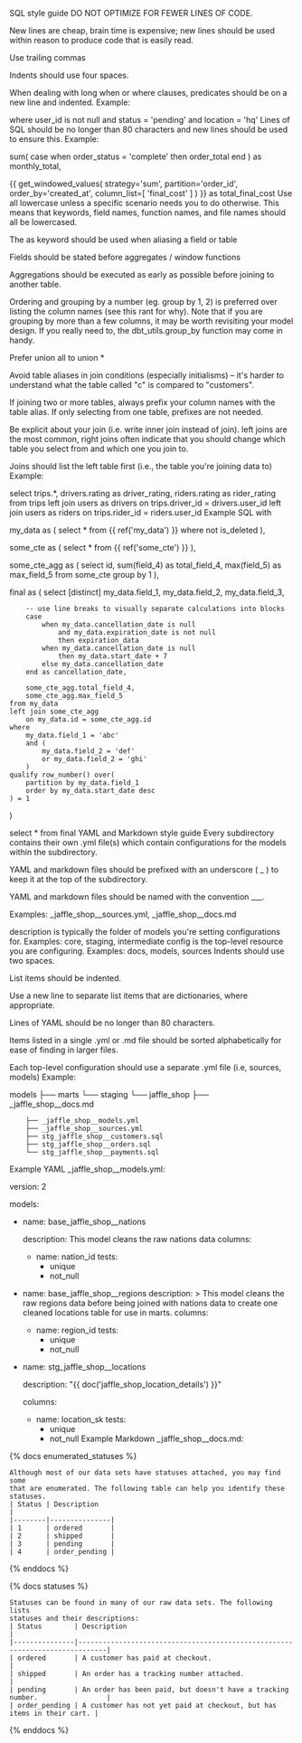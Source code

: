 SQL style guide
DO NOT OPTIMIZE FOR FEWER LINES OF CODE.

New lines are cheap, brain time is expensive; new lines should be used within reason to produce code that is easily read.

Use trailing commas

Indents should use four spaces.

When dealing with long when or where clauses, predicates should be on a new line and indented.
Example:

where 
    user_id is not null
    and status = 'pending'
    and location = 'hq'
Lines of SQL should be no longer than 80 characters and new lines should be used to ensure this.
Example:

sum(
    case
        when order_status = 'complete'
            then order_total 
    end
) as monthly_total,



{{ get_windowed_values(
      strategy='sum',
      partition='order_id',
      order_by='created_at',
      column_list=[
          'final_cost'
      ]
) }} as total_final_cost
Use all lowercase unless a specific scenario needs you to do otherwise. This means that keywords, field names, function names, and file names should all be lowercased.

The as keyword should be used when aliasing a field or table

Fields should be stated before aggregates / window functions

Aggregations should be executed as early as possible before joining to another table.

Ordering and grouping by a number (eg. group by 1, 2) is preferred over listing the column names (see this rant for why). Note that if you are grouping by more than a few columns, it may be worth revisiting your model design. If you really need to, the dbt_utils.group_by function may come in handy.

Prefer union all to union *

Avoid table aliases in join conditions (especially initialisms) – it's harder to understand what the table called "c" is compared to "customers".

If joining two or more tables, always prefix your column names with the table alias. If only selecting from one table, prefixes are not needed.

Be explicit about your join (i.e. write inner join instead of join). left joins are the most common, right joins often indicate that you should change which table you select from and which one you join to.

Joins should list the left table first (i.e., the table you're joining data to)
Example:

select
    trips.*,
    drivers.rating as driver_rating,
    riders.rating as rider_rating
from trips
left join users as drivers
   on trips.driver_id = drivers.user_id
left join users as riders
    on trips.rider_id = riders.user_id
Example SQL
with

my_data as (
    select * from {{ ref('my_data') }}
    where not is_deleted
),

some_cte as (
    select * from {{ ref('some_cte') }}
),

some_cte_agg as (
    select
        id,
        sum(field_4) as total_field_4,
        max(field_5) as max_field_5
    from some_cte
    group by 1
),

final as (
    select [distinct]
        my_data.field_1,
        my_data.field_2,
        my_data.field_3,

        -- use line breaks to visually separate calculations into blocks
        case
            when my_data.cancellation_date is null
                and my_data.expiration_date is not null
                then expiration_data
            when my_data.cancellation_date is null
                then my_data.start_date + 7
            else my_data.cancellation_date
        end as cancellation_date,

        some_cte_agg.total_field_4,
        some_cte_agg.max_field_5
    from my_data
    left join some_cte_agg  
        on my_data.id = some_cte_agg.id
    where 
        my_data.field_1 = 'abc'
        and (
            my_data.field_2 = 'def'
            or my_data.field_2 = 'ghi'
        )
    qualify row_number() over(
        partition by my_data.field_1
        order by my_data.start_date desc
    ) = 1
)

select * from final
YAML and Markdown style guide
Every subdirectory contains their own .yml file(s) which contain configurations for the models within the subdirectory.

YAML and markdown files should be prefixed with an underscore ( _ ) to keep it at the top of the subdirectory.

YAML and markdown files should be named with the convention _<description>__<config>.

Examples: _jaffle_shop__sources.yml, _jaffle_shop__docs.md

description is typically the folder of models you're setting configurations for.
Examples: core, staging, intermediate
config is the top-level resource you are configuring.
Examples: docs, models, sources
Indents should use two spaces.

List items should be indented.

Use a new line to separate list items that are dictionaries, where appropriate.

Lines of YAML should be no longer than 80 characters.

Items listed in a single .yml or .md file should be sorted alphabetically for ease of finding in larger files.

Each top-level configuration should use a separate .yml file (i.e, sources, models) Example:

models
├── marts
└── staging
    └── jaffle_shop
        ├── _jaffle_shop__docs.md

        ├── _jaffle_shop__models.yml
        ├── _jaffle_shop__sources.yml
        ├── stg_jaffle_shop__customers.sql
        ├── stg_jaffle_shop__orders.sql
        └── stg_jaffle_shop__payments.sql
Example YAML
_jaffle_shop__models.yml:

version: 2

models:

  - name: base_jaffle_shop__nations

    description: This model cleans the raw nations data
    columns:
      - name: nation_id
        tests:
          - unique
          - not_null   

  - name: base_jaffle_shop__regions
    description: >
      This model cleans the raw regions data before being joined with nations
      data to create one cleaned locations table for use in marts.
    columns:
      - name: region_id
        tests:
          - unique
          - not_null

  - name: stg_jaffle_shop__locations

    description: "{{ doc('jaffle_shop_location_details') }}"

    columns:
      - name: location_sk
        tests:
          - unique
          - not_null
Example Markdown
_jaffle_shop__docs.md:

  {% docs enumerated_statuses %}
    
    Although most of our data sets have statuses attached, you may find some
    that are enumerated. The following table can help you identify these statuses.
    | Status | Description                                                                 |
    |--------|---------------|
    | 1      | ordered       |
    | 2      | shipped       |
    | 3      | pending       |
    | 4      | order_pending | 

    
{% enddocs %}

{% docs statuses %} 

    Statuses can be found in many of our raw data sets. The following lists
    statuses and their descriptions:
    | Status        | Description                                                                 |
    |---------------|-----------------------------------------------------------------------------|
    | ordered       | A customer has paid at checkout.                                            |
    | shipped       | An order has a tracking number attached.                                    |
    | pending       | An order has been paid, but doesn't have a tracking number.                 |
    | order_pending | A customer has not yet paid at checkout, but has items in their cart. | 

{% enddocs %}
